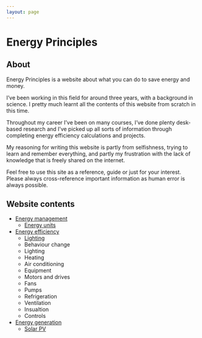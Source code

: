 ```yaml
---
layout: page
---
```


# Energy Principles

## About
Energy Principles is a website about what you can do to save energy and money.

I’ve been working in this field for around three years, with a background in science. I pretty much learnt all the contents of this website from scratch in this time.

Throughout my career I’ve been on many courses, I’ve done plenty desk-based research and I’ve picked up all sorts of information through completing energy efficiency calculations and projects.

My reasoning for writing this website is partly from selfishness, trying to learn and remember everything, and partly my frustration with the lack of knowledge that is freely shared on the internet.

Feel free to use this site as a reference, guide or just for your interest. Please always cross-reference important information as human error is always possible.

## Website contents

 - [Energy management](energy-management)
   - [Energy units](energy-units)
 - [Energy efficiency](energy-efficiency)
   - [Lighting](energy-efficiency/lighting)
   - Behaviour change
   - Lighting
   - Heating
   - Air conditioning
   - Equipment
   - Motors and drives
    - Fans
    - Pumps
   - Refrigeration
   - Ventilation
   - Insualtion 
   - Controls
 - [Energy generation](energy-generation)
   - [Solar PV](energy-generation/solar-pv)
   
